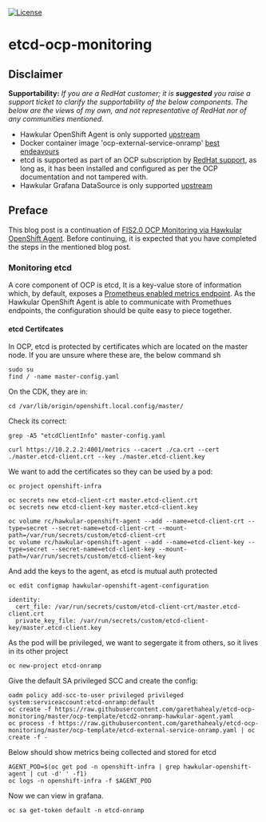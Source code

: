 [![License](https://img.shields.io/hexpm/l/plug.svg?maxAge=2592000)]()

# etcd-ocp-monitoring 
## Disclaimer
**Supportability:**
*If you are a RedHat customer; it is **suggested** you raise a support ticket to clarify the supportability of the below components.
The below are the views of my own, and not representative of RedHat nor of any communities mentioned.*
- Hawkular OpenShift Agent is only supported [upstream](http://www.hawkular.org/community/docs/getting-involved/)
- Docker container image 'ocp-external-service-onramp' [best endeavours](https://github.com/garethahealy/ocp-external-service-onramp/issues)
- etcd is supported as part of an OCP subscription by [RedHat support](https://access.redhat.com/support/cases), as long as, it has been installed and configured as per the OCP documentation and not tampered with.
- Hawkular Grafana DataSource is only supported [upstream](https://github.com/hawkular/hawkular-grafana-datasource/issues)

## Preface
This blog post is a continuation of [FIS2.0 OCP Monitoring via Hawkular OpenShift Agent](https://github.com/garethahealy/fis2-ocp-monitoring). 
Before continuing, it is expected that you have completed the steps in the mentioned blog post.

### Monitoring etcd
A core component of OCP is etcd, It is a key-value store of information which, by default, exposes a [Prometheus enabled metrics endpoint](https://github.com/coreos/etcd/blob/master/Documentation/metrics.md).
As the Hawkular OpenShift Agent is able to communicate with Promethues endpoints, the configuration should be quite easy to piece together.

#### etcd Certifcates
In OCP, etcd is protected by certificates which are located on the master node. If you are unsure where these are, the below command sh

    sudo su
    find / -name master-config.yaml

On the CDK, they are in:

    cd /var/lib/origin/openshift.local.config/master/

Check its correct:

    grep -A5 "etcdClientInfo" master-config.yaml
    
    curl https://10.2.2.2:4001/metrics --cacert ./ca.crt --cert ./master.etcd-client.crt --key ./master.etcd-client.key

We want to add the certificates so they can be used by a pod:
    
    oc project openshift-infra
    
    oc secrets new etcd-client-crt master.etcd-client.crt
    oc secrets new etcd-client-key master.etcd-client.key

    oc volume rc/hawkular-openshift-agent --add --name=etcd-client-crt --type=secret --secret-name=etcd-client-crt --mount-path=/var/run/secrets/custom/etcd-client-crt
    oc volume rc/hawkular-openshift-agent --add --name=etcd-client-key --type=secret --secret-name=etcd-client-key --mount-path=/var/run/secrets/custom/etcd-client-key

And add the keys to the agent, as etcd is mutual auth protected

    oc edit configmap hawkular-openshift-agent-configuration
    
    identity:
      cert_file: /var/run/secrets/custom/etcd-client-crt/master.etcd-client.crt
      private_key_file: /var/run/secrets/custom/etcd-client-key/master.etcd-client.key

As the pod will be privileged, we want to segergate it from others, so it lives in its other project

    oc new-project etcd-onramp
    
Give the default SA privileged SCC and create the config:

    oadm policy add-scc-to-user privileged privileged system:serviceaccount:etcd-onramp:default
    oc create -f https://raw.githubusercontent.com/garethahealy/etcd-ocp-monitoring/master/ocp-template/etcd2-onramp-hawkular-agent.yaml
    oc process -f https://raw.githubusercontent.com/garethahealy/etcd-ocp-monitoring/master/ocp-template/etcd-external-service-onramp.yaml | oc create -f -
    

Below should show metrics being collected and stored for etcd

    AGENT_POD=$(oc get pod -n openshift-infra | grep hawkular-openshift-agent | cut -d' ' -f1)
    oc logs -n openshift-infra -f $AGENT_POD
    
Now we can view in grafana.

    oc sa get-token default -n etcd-onramp
